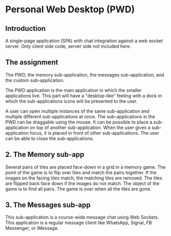 # Personal Web Desktop (PWD)

## Introduction

A single-page application (SPA) with chat integration against a web socket server. Only client side code, server side not included here.


## The assignment

The PWD, the memory sub-application, the messages sub-application, and the custom sub-application.

The PWD application is the main application in which the smaller applications live. This part will have a "desktop-like" feeling with a dock in which the sub-applications icons will be presented to the user.

A user can open multiple instances of the same sub-application and multiple different sub-applications at once. The sub-applications in the PWD can be draggable using the mouse. It can be possible to place a sub-application on top of another sub-application. When the user gives a sub-application focus, it is placed in front of other sub-applications. The user can be able to close the sub-applications.

## 2. The Memory sub-app 

Several pairs of tiles are placed face-down in a grid in a memory game. The point of the game is to flip over tiles and match the pairs together. If the images on the facing tiles match, the matching tiles are removed. The tiles are flipped back face down if the images do not match. The object of the game is to find all pairs. The game is over when all the tiles are gone.

## 3. The Messages sub-app 

This sub-application is a course-wide message chat using Web Sockets. This application is a regular message client like WhatsApp, Signal, FB Messenger, or iMessage.
